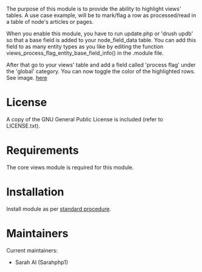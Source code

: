 The purpose of this module is to provide the ability to highlight views' tables. A use case example, will be to mark/flag a row as processed/read in a table of node's articles or pages.

When you enable this module, you have to run update.php or 'drush updb' so that a base field is added to your node_field_data table.
You can add this field to as many entity types as you like by editing the function views_process_flag_entity_base_field_info() in the .module file.

After that go to your views' table and add a field called 'process flag' under the 'global' category.
You can now toggle the color of the highlighted rows.
See image. [here](https://github.com/Sarahphp1/views_process_flag/blob/master/process_flag_example_views.png)



# License

A copy of the GNU General Public License is included (refer to LICENSE.txt).

# Requirements

The core views module is required for this module.

# Installation

Install module as per [standard procedure][drupal-module-install].

[drupal-module-install]: https://www.drupal.org/docs/8/extending-drupal/installing-contributed-modules "Installing Contributed Modules"

# Maintainers

Current maintainers:
* Sarah Al (Sarahphp1)


